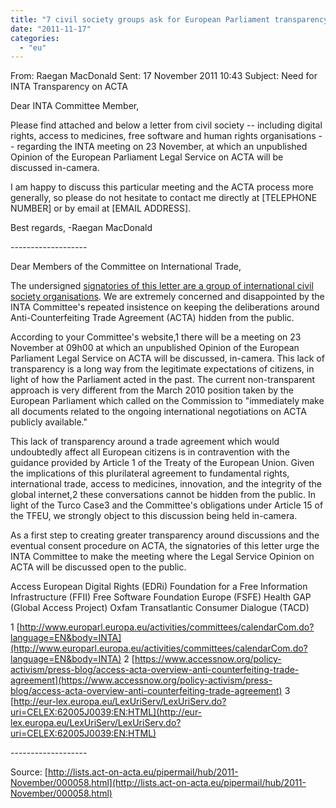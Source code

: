 ```yaml
---
title: "7 civil society groups ask for European Parliament transparency on ACTA"
date: "2011-11-17"
categories: 
  - "eu"
---
```


From: Raegan MacDonald Sent: 17 November 2011 10:43 Subject: Need for INTA Transparency on ACTA

Dear INTA Committee Member,

Please find attached and below a letter from civil society -- including digital rights, access to medicines, free software and human rights organisations -- regarding the INTA meeting on 23 November, at which an unpublished Opinion of the European Parliament Legal Service on ACTA will be discussed in-camera.

I am happy to discuss this particular meeting and the ACTA process more generally, so please do not hesitate to contact me directly at \[TELEPHONE NUMBER\] or by email at \[EMAIL ADDRESS\].

Best regards, -Raegan MacDonald

\-------------------

Dear Members of the Committee on International Trade,

The undersigned [signatories of this letter are a group of international civil society organisations](http://lists.act-on-acta.eu/pipermail/hub/2011-November/000058.html). We are extremely concerned and disappointed by the INTA Committee's repeated insistence on keeping the deliberations around Anti-Counterfeiting Trade Agreement (ACTA) hidden from the public.

According to your Committee's website,1 there will be a meeting on 23 November at 09h00 at which an unpublished Opinion of the European Parliament Legal Service on ACTA will be discussed, in-camera. This lack of transparency is a long way from the legitimate expectations of citizens, in light of how the Parliament acted in the past. The current non-transparent approach is very different from the March 2010 position taken by the European Parliament which called on the Commission to "immediately make all documents related to the ongoing international negotiations on ACTA publicly available."

This lack of transparency around a trade agreement which would undoubtedly affect all European citizens is in contravention with the guidance provided by Article 1 of the Treaty of the European Union. Given the implications of this plurilateral agreement to fundamental rights, international trade, access to medicines, innovation, and the integrity of the global internet,2 these conversations cannot be hidden from the public. In light of the Turco Case3 and the Committee's obligations under Article 15 of the TFEU, we strongly object to this discussion being held in-camera.

As a first step to creating greater transparency around discussions and the eventual consent procedure on ACTA, the signatories of this letter urge the INTA Committee to make the meeting where the Legal Service Opinion on ACTA will be discussed open to the public.

Access European Digital Rights (EDRi) Foundation for a Free Information Infrastructure (FFII) Free Software Foundation Europe (FSFE) Health GAP (Global Access Project) Oxfam Transatlantic Consumer Dialogue (TACD)

1 [http://www.europarl.europa.eu/activities/committees/calendarCom.do?language=EN&body=INTA](http://www.europarl.europa.eu/activities/committees/calendarCom.do?language=EN&body=INTA) 2 [https://www.accessnow.org/policy-activism/press-blog/access-acta-overview-anti-counterfeiting-trade-agreement](https://www.accessnow.org/policy-activism/press-blog/access-acta-overview-anti-counterfeiting-trade-agreement) 3 [http://eur-lex.europa.eu/LexUriServ/LexUriServ.do?uri=CELEX:62005J0039:EN:HTML](http://eur-lex.europa.eu/LexUriServ/LexUriServ.do?uri=CELEX:62005J0039:EN:HTML)

\-------------------

Source: [http://lists.act-on-acta.eu/pipermail/hub/2011-November/000058.html](http://lists.act-on-acta.eu/pipermail/hub/2011-November/000058.html)
